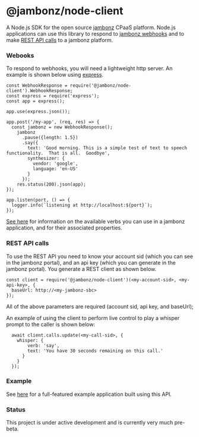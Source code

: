 # @jambonz/node-client

A Node.js SDK for the open source [jambonz](docs.jambonz.org) CPaaS platform.  Node.js applications can use this library to respond to [jambonz webhooks](https://docs.jambonz.org/jambonz/) and to make [REST API calls](https://docs.jambonz.org/rest/) to a jambonz platform.

### Webooks
To respond to webhooks, you will need a lightweight http server.  An example is shown below using [express](expressjs.com).
```
const WebhookResponse = require('@jambonz/node-client').WebhookResponse;
const express = require('express');
const app = express();

app.use(express.json());

app.post('/my-app', (req, res) => {
  const jambonz = new WebhookResponse();
    jambonz
      .pause({length: 1.5})
      .say({
        text: 'Good morning. This is a simple test of text to speech functionality.  That is all.  Goodbye',
        synthesizer: {
          vendor: 'google',
          language: 'en-US'
        }
      });
    res.status(200).json(app);
});

app.listen(port, () => {
  logger.info(`listening at http://localhost:${port}`);
});
```
[See here](https://docs.jambonz.org/jambonz/) for information on the available verbs you can use in a jambonz application, and for their associated properties.

### REST API calls
To use the REST API you need to know your account sid (which you can see in the jambonz portal), and an api key (which you can generate in the jambonz portal).  You generate a REST client as shown below.
```
const client = require('@jambonz/node-client')(<my-account-sid>, <my-api-key>, {
  baseUrl: http://<my-jambonz-sbc>
});
```

All of the above parameters are required (account sid, api key, and baseUrl);

An example of using the client to perform live control to play a whisper prompt to the caller is shown below:
```
  await client.calls.update(<my-call-sid>, {
    whisper: {
        verb: 'say',
        text: 'You have 30 seconds remaining on this call.'
      }
    }
  });
```

### Example 

See [here](https://github.com/jambonz/jambonz-node-example-app) for a full-featured example application built using this API.

### Status
This project is under active development and is currently very much pre-beta.

